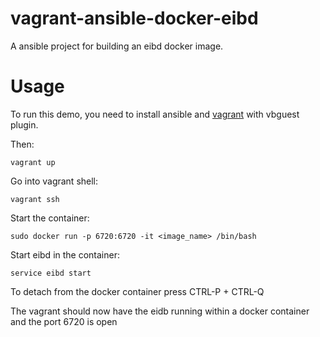 vagrant-ansible-docker-eibd
===================

A  ansible project for building an eibd docker image.

Usage
============

To run this demo, you need to install ansible and [vagrant](http://www.vagrantup.com) with vbguest plugin.

Then:

```
vagrant up
```

Go into vagrant shell:

```
vagrant ssh
```

Start the container:

```
sudo docker run -p 6720:6720 -it <image_name> /bin/bash
```

Start eibd in the container:

```
service eibd start
```

To detach from the docker container press CTRL-P + CTRL-Q

The vagrant should now have the eidb running within a docker container and the port 6720 is open